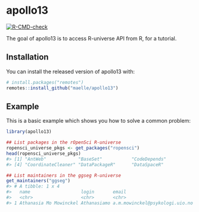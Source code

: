 
<!-- README.md is generated from README.Rmd. Please edit that file -->

# apollo13

<!-- badges: start -->

[![R-CMD-check](https://github.com/maelle/apollo13/workflows/R-CMD-check/badge.svg)](https://github.com/maelle/apollo13/actions)
<!-- badges: end -->

The goal of apollo13 is to access R-universe API from R, for a tutorial.

## Installation

You can install the released version of apollo13 with:

``` r
# install.packages("remotes")
remotes::install_github("maelle/apollo13")
```

## Example

This is a basic example which shows you how to solve a common problem:

``` r
library(apollo13)

## List packages in the rOpenSci R-universe
ropensci_universe_pkgs <- get_packages("ropensci")
head(ropensci_universe_pkgs)
#> [1] "AntWeb"            "BaseSet"           "CodeDepends"      
#> [4] "CoordinateCleaner" "DataPackageR"      "DataSpaceR"

## List maintainers in the ggseg R-universe
get_maintainers("ggseg")
#> # A tibble: 1 x 4
#>   name                   login       email                          packages    
#>   <chr>                  <chr>       <chr>                          <list>      
#> 1 Athanasia Mo Mowinckel Athanasiamo a.m.mowinckel@psykologi.uio.no <df [14 × 3…
```
